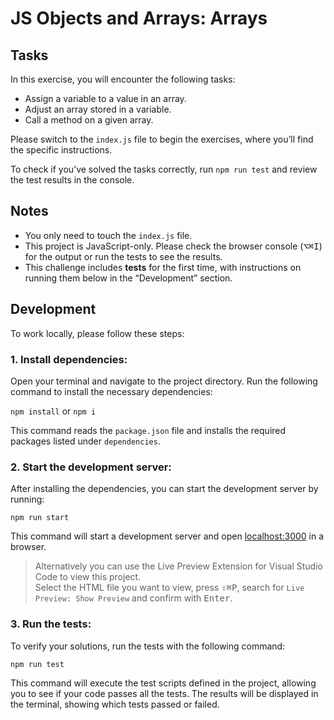 # JS Objects and Arrays: Arrays

## Tasks

In this exercise, you will encounter the following tasks:

- Assign a variable to a value in an array.
- Adjust an array stored in a variable.
- Call a method on a given array.

Please switch to the `index.js` file to begin the exercises, where you’ll find the specific instructions.

To check if you’ve solved the tasks correctly, run `npm run test` and review the test results in the console.

## Notes

- You only need to touch the `index.js` file.
- This project is JavaScript-only. Please check the browser console (<kbd>⌥</kbd><kbd>⌘</kbd><kbd>I</kbd>) for the output or run the tests to see the results.
- This challenge includes **tests** for the first time, with instructions on running them below in the “Development” section.

## Development

To work locally, please follow these steps:

### 1. Install dependencies:

Open your terminal and navigate to the project directory. Run the following command to install the necessary dependencies:

`npm install` or `npm i`

This command reads the `package.json` file and installs the required packages listed under `dependencies`.

### 2. Start the development server:

After installing the dependencies, you can start the development server by running:

`npm run start`

This command will start a development server and open [localhost:3000](http://localhost:3000) in a browser.

> Alternatively you can use the Live Preview Extension for Visual Studio Code to view this project.  
> Select the HTML file you want to view, press <kbd>⇧</kbd><kbd>⌘</kbd><kbd>P</kbd>, search for `Live Preview: Show Preview` and confirm with <kbd>Enter</kbd>.

### 3. Run the tests:

To verify your solutions, run the tests with the following command:

`npm run test`

This command will execute the test scripts defined in the project, allowing you to see if your code passes all the tests. The results will be displayed in the terminal, showing which tests passed or failed.
